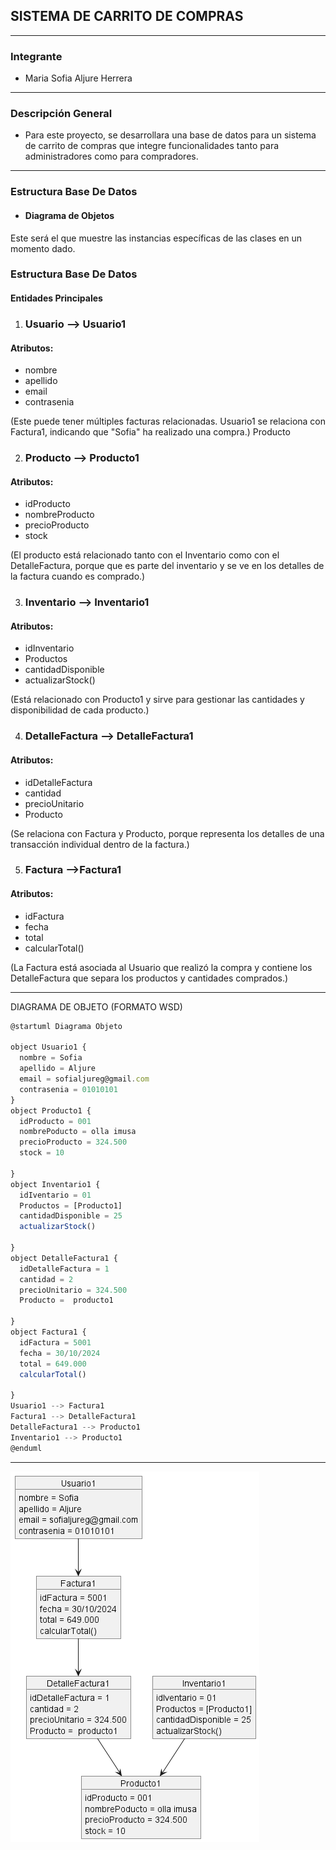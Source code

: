  ## **SISTEMA DE CARRITO DE COMPRAS** ##
 ------------------------------------------
 ### **Integrante** ###
 - Maria Sofia Aljure Herrera
 ------------------------------------------
 ### **Descripción General** ###
 - Para este proyecto, se desarrollara una base de datos para un sistema de carrito de compras que integre
 funcionalidades tanto para administradores como para compradores.
 -----------------------------------------
### **Estructura Base De Datos** ###
 - #### **Diagrama de Objetos** ####
 Este será el que muestre las instancias específicas de las clases en un momento dado.
### **Estructura Base De Datos** ###
#### Entidades Principales ####
1. ### **Usuario**  --> Usuario1
#### **Atributos:** ####
- nombre 
- apellido
- email
- contrasenia

(Este puede tener múltiples facturas relacionadas. Usuario1 se relaciona con Factura1, indicando que "Sofia" ha realizado una compra.)
Producto

2. ### **Producto**  --> Producto1
#### **Atributos:** ####
- idProducto
- nombreProducto
- precioProducto
- stock

(El producto está relacionado tanto con el Inventario como con el DetalleFactura, porque que es parte del inventario y se ve en los detalles de la factura cuando es comprado.)

3. ### **Inventario** --> Inventario1
#### **Atributos:** ####
- idInventario
- Productos
- cantidadDisponible
- actualizarStock()

(Está relacionado con Producto1 y sirve para gestionar las cantidades y disponibilidad de cada producto.)

4. ### **DetalleFactura** --> DetalleFactura1
#### **Atributos:** ####

- idDetalleFactura
- cantidad
- precioUnitario
- Producto

(Se relaciona con Factura y Producto, porque representa los detalles de una transacción individual dentro de la factura.)

5. ### **Factura** -->Factura1
#### **Atributos:** ####

- idFactura
- fecha
- total
- calcularTotal()

(La Factura está asociada al Usuario que realizó la compra y contiene los DetalleFactura que separa los productos y cantidades comprados.)

----------------------------------------
DIAGRAMA DE OBJETO (FORMATO WSD)
  ```js
  @startuml Diagrama Objeto 

object Usuario1 {
    nombre = Sofia
    apellido = Aljure
    email = sofialjureg@gmail.com
    contrasenia = 01010101
}
object Producto1 {
    idProducto = 001
    nombrePoducto = olla imusa
    precioProducto = 324.500
    stock = 10

}
object Inventario1 {
    idIventario = 01
    Productos = [Producto1]
    cantidadDisponible = 25
    actualizarStock()

}
object DetalleFactura1 {
    idDetalleFactura = 1
    cantidad = 2 
    precioUnitario = 324.500
    Producto =  producto1

}
object Factura1 {
    idFactura = 5001
    fecha = 30/10/2024 
    total = 649.000
    calcularTotal()

}
Usuario1 --> Factura1
Factura1 --> DetalleFactura1
DetalleFactura1 --> Producto1
Inventario1 --> Producto1
@enduml
   ```
------------------------------
![Diagrama De Objeto ](image.png)
